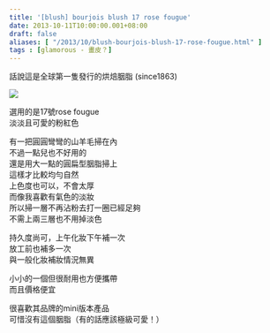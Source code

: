 ```yaml
---
title: '[blush] bourjois blush 17 rose fougue'
date: 2013-10-11T10:00:00.001+08:00
draft: false
aliases: [ "/2013/10/blush-bourjois-blush-17-rose-fougue.html" ]
tags : [glamorous - 畫皮？]
---
```


話說這是全球第一隻發行的烘焙胭脂 (since1863)  

![](/images/bourjoisblush.jpg)

選用的是17號rose fougue  
淡淡且可愛的粉紅色   
  
有一把圓圓彎彎的山羊毛掃在內  
不過一點兒也不好用的   
還是用大一點的圓扁型胭脂掃上  
這樣才比較均勻自然    
上色度也可以，不會太厚  
而像我喜歡有氣色的淡妝  
所以掃一層不再沾粉去打一圈已經足夠  
不需上兩三層也不用掉淡色    
  
持久度尚可，上午化妝下午補一次  
放工前也補多一次   
與一般化妝補妝情況無異  
  
小小的一個但很耐用也方便攜帶  
而且價格便宜   
  
很喜歡其品牌的mini版本產品  
可惜沒有這個胭脂（有的話應該極級可愛！）

